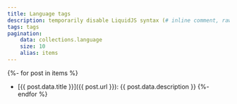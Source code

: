 ```yaml
---
title: Language tags
description: temporarily disable LiquidJS syntax (# inline comment, raw, comment, liquid)
tags: tags
pagination:
    data: collections.language
    size: 10
    alias: items
---
```

{%- for post in items %}
- [{{ post.data.title }}]({{ post.url }}): {{ post.data.description }}
{%- endfor %}
